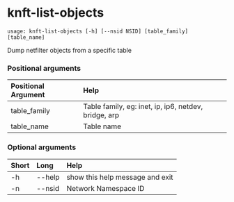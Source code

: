 <!-- THIS PART OF THIS FILE IS AUTOGENERATED. DO NOT MODIFY IT. See scripts/generate-docs.sh -->
# knft-list-objects

```text
usage: knft-list-objects [-h] [--nsid NSID] [table_family] [table_name]

```

Dump netfilter objects from a specific table
### Positional arguments

|Positional Argument|Help|
| :--- | :--- |
|table_family|Table family, eg: inet, ip, ip6, netdev, bridge, arp|
|table_name|Table name|

### Optional arguments

|Short|Long|Help|
| :--- | :--- | :--- |
|-h|--help|show this help message and exit|
|-n|--nsid|Network Namespace ID|

<!-- END OF AUTOGENERATED PART. Do not modify this line or the line below, they mark the end of the auto-generated part of the file. If you want to extend the documentation in a way which cannot easily be done by adding to the command help description, write below the following line. -->
<!-- ------------\>8---- ----\>8---- ----\>8------------ -->
